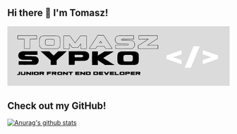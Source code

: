 ## Hi there 👋 I'm Tomasz!

![enter image description here](https://raw.githubusercontent.com/TSypko/TSypko/master/banner_small.png)

## Check out my GitHub!



[![Anurag's github stats](https://github-readme-stats.vercel.app/api?username=TSypko&show_icons=true&theme=great-gatsby)](https://github.com/anuraghazra/github-readme-stats)
<!--stackedit_data:
eyJoaXN0b3J5IjpbMzMzMDA0NjMzXX0=
-->